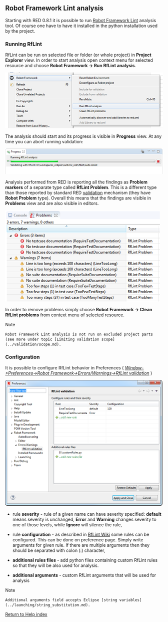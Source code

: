 ## Robot Framework Lint analysis

Starting with RED 0.8.1 it is possible to run [Robot Framework
Lint](http://github.com/boakley/robotframework-lint/) analysis tool. Of course
one have to have it installed in the python installation used by the project.

### Running RfLint

RfLint can be run on selected file or folder (or whole project) in **Project
Explorer** view. In order to start analysis open context menu for selected
resource and choose **Robot Framework -> Run RfLint analysis**.

![](images/rflint_run.png)

The analysis should start and its progress is visible in **Progress** view. At
any time you can abort running validation:

![](images/rflint_progress.png)

Analysis performed from RED is reporting all the findings as **Problem
markers** of a separate type called **RfLint Problem**. This is a different
type than those reported by standard RED [ validation](../validation.md)
mechanism (they have **Robot Problem** type). Overall this means that the
findings are visible in **Problems** view and are also visible in editors.

![](images/rflint_problems.png)

In order to remove problems simply choose **Robot Framework -> Clean RfLint
problems** from context menu of selected resource.

Note

    Robot Framework Lint analysis is not run on excluded project parts (see more under topic [Limiting validation scope](../validation/scope.md). 

### Configuration

It is possible to configure RfLint behavior in Preferences (
_[Window->Preferences->Robot Framework->Errors/Warnings->RfLint
validation](javascript:executeCommand\('org.eclipse.ui.window.preferences\(preferencePageId=org.robotframework.ide.eclipse.main.plugin.preferences.rflint\)'\))_
)

![](images/rflint_prefs.png)

  * rule **severity** \- rule of a given name can have severity specified: **default** means severity is unchanged, **Error** and **Warning** changes severity to one of those levels, while **Ignore** will silence the rule, 

  * rule **configuration** \- as described in [RfLint Wiki](http://github.com/boakley/robotframework-lint/wiki/How-to-write-custom-rules) some rules can be configured. This can be done on preference page. Simply write arguments for given rule. If there are multiple arguments then they should be separated with colon (:) character, 

  * **additional rules files** \- add python files containing custom RfLint rules so that they will be also used for analysis. 

  * **additional arguments** \- custom RfLint arguments that will be used for analysis 

Note

    Additional arguments field accepts Eclipse [string variables](../launching/string_substitution.md).

[Return to Help index](http://nokia.github.io/RED/help/)
